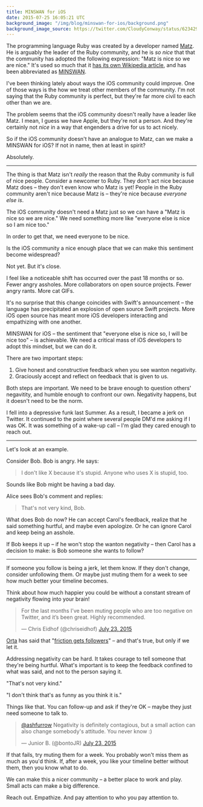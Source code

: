 ```yaml
---
title: MINSWAN for iOS
date: 2015-07-25 16:05:21 UTC
background_image: "/img/blog/minswan-for-ios/background.png"
background_image_source: https://twitter.com/CloudyConway/status/623429079748972544
---
```


The programming language Ruby was created by a developer named [Matz](https://en.wikipedia.org/wiki/Yukihiro_Matsumoto). He is arguably the leader of the Ruby community, and he is _so nice_ that that the community has adopted the following expression: "Matz is nice so we are nice." It's used so much that it [has its own Wikipedia article](https://en.wikipedia.org/wiki/MINASWAN), and has been abbreviated as [MINSWAN](http://blog.steveklabnik.com/posts/2011-08-19-matz-is-nice-so-we-are-nice). 

I've been thinking lately about ways the iOS community could improve. One of those ways is the how we treat other members of the community. I'm not saying that the Ruby community is perfect, but they're far more civil to each other than we are.

The problem seems that the iOS community doesn't really have a leader like Matz. I mean, I guess we have Apple, but they're not a person. And they're certainly not _nice_ in a way that engenders a drive for us to act nicely. 

<!-- more -->

So if the iOS community doesn't have an analogue to Matz, can we make a MINSWAN for iOS? If not in name, then at least in spirit?

Absolutely.

----------------

The thing is that Matz isn't _really_ the reason that the Ruby community is full of nice people. Consider a newcomer to Ruby. They don't act nice because Matz does – they don't even know who Matz is yet! People in the Ruby community aren't nice because Matz is – they're nice because _everyone else is_.

The iOS community doesn't need a Matz just so we can have a "Matz is nice so we are nice." We need something more like "everyone else is nice so I am nice too."

In order to get that, we need everyone to be nice. 

Is the iOS community a nice enough place that we can make this sentiment become widespread? 

Not yet. But it's close. 

I feel like a noticeable shift has occurred over the past 18 months or so. Fewer angry assholes. More collaborators on open source projects. Fewer angry rants. More cat GIFs. 

It's no surprise that this change coincides with Swift's announcement – the language has precipitated an explosion of open source Swift projects. More iOS open source has meant more iOS developers interacting and empathizing with one another.

MINSWAN for iOS – the sentiment that "everyone else is nice so, I will be nice too" – is achievable. We need a critical mass of iOS developers to adopt this mindset, but we can do it. 

There are two important steps:

1. Give honest and constructive feedback when you see wanton negativity.
1. Graciously accept and reflect on feedback that is given to us.

Both steps are important. We need to be brave enough to question others' negavitity, and humble enough to confront our own. Negativity happens, but it doesn't need to be the norm. 

I fell into a depressive funk last Summer. As a result, I became a jerk on Twitter. It continued to the point where several people DM'd me asking if I was OK. It was something of a wake-up call – I'm glad they cared enough to reach out.

----------------

Let's look at an example. 

Consider Bob. Bob is angry. He says:

> I don't like X because it's stupid. Anyone who uses X is stupid, too.

Sounds like Bob might be having a bad day.

Alice sees Bob's comment and replies:

> That's not very kind, Bob.

What does Bob do now? He can accept Carol's feedback, realize that he said something hurtful, and maybe even apologize. Or he can ignore Carol and keep being an asshole. 

If Bob keeps it up – if he won't stop the wanton negativity – then Carol has a decision to make: is Bob someone she wants to follow?

----------------

If someone you follow is being a jerk, let them know. If they don't change, consider unfollowing them. Or maybe just muting them for a week to see how much better your timeline becomes.

Think about how much happier you could be without a constant stream of negativity flowing into your brain!

<blockquote class="twitter-tweet" lang="en"><p lang="en" dir="ltr">For the last months I’ve been muting people who are too negative on Twitter, and it’s been great. Highly recommended.</p>&mdash; Chris Eidhof (@chriseidhof) <a href="https://twitter.com/chriseidhof/status/624158166830477312">July 23, 2015</a></blockquote> <script async src="//platform.twitter.com/widgets.js" charset="utf-8"></script>

[Orta](http://twitter.com/orta) has said that "[friction gets followers](https://realm.io/news/altconf-orta-therox-being-nice-in-open-source/)" – and that's true, but only if we let it. 

Addressing negativity can be hard. It takes courage to tell someone that they're being hurtful. What's important is to keep the feedback confined to what was said, and not to the person saying it. 

"That's not very kind." 

"I don't think that's as funny as you think it is." 

Things like that. You can follow-up and ask if they're OK – maybe they just need someone to talk to. 

<blockquote class="twitter-tweet" data-conversation="none" lang="en"><p lang="en" dir="ltr"><a href="https://twitter.com/ashfurrow">@ashfurrow</a> Negativity is definitely contagious, but a small action can also change somebody&#39;s attitude.&#10;You never know :)</p>&mdash; Junior B. (@bontoJR) <a href="https://twitter.com/bontoJR/status/624207699090231297">July 23, 2015</a></blockquote> <script async src="//platform.twitter.com/widgets.js" charset="utf-8"></script>

If that fails, try muting them for a week. You probably won't miss them as much as you'd think. If, after a week, you like your timeline better without them, then you know what to do.

We can make this a nicer community – a better place to work and play. Small acts can make a big difference. 

Reach out. Empathize. And pay attention to who you pay attention to.
